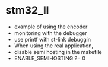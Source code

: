 # stm32_ll

- example of using the encoder
- monitoring with the debugger
- use printf with st-link debuggin
- When using the real application,
- disable semi hosting in the makefile
- ENABLE_SEMIHOSTING ?= 0

